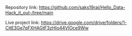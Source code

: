 Repository link:
https://github.com/saks19raj/Hello_Data-Hack_it_out-/tree/main

Live project link:
https://drive.google.com/drive/folders/1-CjtE3Ge7qFXHAGtF3zHIo44VlOce9Ww
